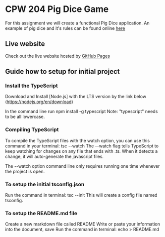 # CPW 204 Pig Dice Game

For this assignment we will create a functional Pig Dice application. An example of pig dice and it's rules can be found online [here](http://www.playonlinedicegames.com/pig)

## Live website

Check out the live website hosted by [GitHub Pages]()

## Guide how to setup for initial project

### Install the TypeScript

Download and Install [Node.js] with the LTS version by the link below (https://nodejs.org/en/download)

In the command line run npm install -g typescript Note: "typescript" needs to be all lowercase.

### Compiling TypeScript
To compile the TypeScript files with the watch option, you can use this command in your terminal: tsc --watch The --watch flag tells TypeScript to keep watching for changes on any file that ends with .ts. When it detects a change, it will auto-generate the javascript files.

The --watch option command line only requires running one time whenever the project is open.

### To setup the initial tsconfig.json

Run the command in terminal: tsc --init
This will create a config file named tsconfig.

### To setup the README.md file
Create a new markdown file called README
Write or paste your information into the document, save
Run the command in terminal: echo > README.md

